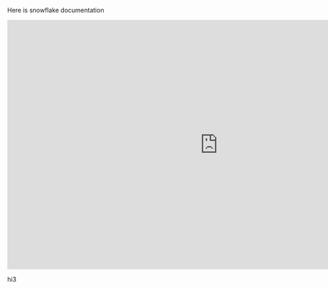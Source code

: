 Here is snowflake documentation

<iframe src="https://docs.google.com/presentation/d/e/2PACX-1vTVbjicdPNKkgVx2W5_iBvKRCdm2yiADCKHGWEC5EoQLh3fRAOeIFaLXow3R6kBPz5CXKvOyhfU9SrF/embed?start=false&loop=false&delayms=10000" frameborder="0" width="960" height="569" allowfullscreen="true" mozallowfullscreen="true" webkitallowfullscreen="true"></iframe>

hi3